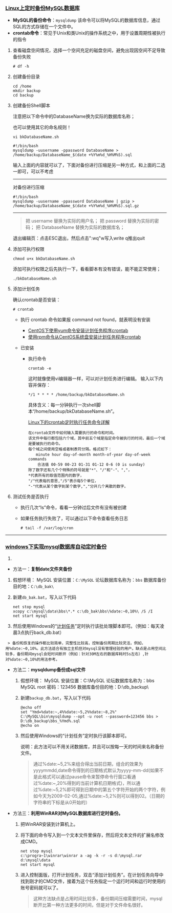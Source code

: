 ### [Linux上定时备份MySQL数据库](https://www.cnblogs.com/pcyy/p/7238950.html)

* **MySQL的备份命令**：`mysqldump`  该命令可以将MySQL的数据库信息，通过SQL的方式存储在一个文件中。
* **crontab命令**：常见于Unix和类Unix的操作系统之中，用于设置周期性被执行的指令

1. 查看磁盘空间情况，选择一个空间充足的磁盘空间，避免出现因空间不足导致备份失败

   ```
   # df -h
   ```

2. 创建备份目录

   ```
   cd /home
   mkdir backup
   cd backup
   ```

3. 创建备份Shell脚本

   注意把以下命令中的DatabaseName换为实际的数据库名称；

   也可以使用其它的命名规则！

   ```
   vi bkDatabaseName.sh
   ```

   ```
   #!/bin/bash
   mysqldump -uusername -ppassword DatabaseName > /home/backup/DatabaseName_$(date +%Y%m%d_%H%M%S).sql
   ```

   输入上面的内容就可以了，下面对备份进行压缩是另一种方式，和上面的二选一即可，可以不考虑

   ---

   对备份进行压缩

   ```
   #!/bin/bash
   mysqldump -uusername -ppassword DatabaseName | gzip > /home/backup/DatabaseName_$(date +%Y%m%d_%H%M%S).sql.gz
   ```

   ---

   > 把 username 替换为实际的用户名； 
   > 把 password 替换为实际的密码； 
   > 把 DatabaseName 替换为实际的数据库名；

   退出编辑页：点击ESC退出，然后点击":wq"w写入write q推出quit

4. 添加可执行权限

   ```
   chmod u+x bkDatabaseName.sh
   ```

   添加可执行权限之后先执行一下，看看脚本有没有错误，能不能正常使用；

   ```
   ./bkDatabaseName.sh
   ```

5. 添加计划任务

   确认crontab是否安装： 

   ```
   # crontab
   ```

   * 执行 crontab 命令如果报 command not found，就表明没有安装
     * [CentOS下使用yum命令安装计划任务程序crontab](https://blog.csdn.net/testcs_dn/article/details/48780971)
     * [使用rpm命令从CentOS系统盘安装计划任务程序crontab](http://blog.csdn.net/testcs_dn/article/details/48781553)

   * 已安装

     * 执行命令

       ```
       crontab -e
       ```

       这时就像使用vi编辑器一样，可以对计划任务进行编辑。 
       输入以下内容并保存：

       ```
       */1 * * * * /home/backup/bkDatabaseName.sh
       ```

       具体含义：每一分钟执行一次shell脚本“/home/backup/bkDatabaseName.sh”。

       [Linux下的crontab定时执行任务命令详解](https://www.cnblogs.com/longjshz/p/5779215.html)

       ```
       在crontab文件中如何输入需要执行的命令和时间。
       该文件中每行都包括六个域，其中前五个域是指定命令被执行的时间，最后一个域是要被执行的命令。
       每个域之间使用空格或者制表符分隔。格式如下： 
       　　minute hour day-of-month month-of-year day-of-week commands 
           合法值 00-59 00-23 01-31 01-12 0-6 (0 is sunday) 
       除了数字还有几个个特殊的符号就是"*"、"/"和"-"、","，
       *代表所有的取值范围内的数字，
       "/"代表每的意思,"/5"表示每5个单位，
       "-"代表从某个数字到某个数字,","分开几个离散的数字。
       ```

6. 测试任务是否执行

   * 执行几次“ls”命令，看看一分钟过后文件有没有被创建

   * 如果任务执行失败了，可以通过以下命令查看任务日志

     ```
     # tail -f /var/log/cron
     ```

----

### [windows下实现mysql数据库自动定时备份](https://blog.csdn.net/amberom/article/details/80605788)



1. ```
   
   ```


*  方法一：**复制date文件夹备份**

  1. 假想环境：
     MySQL   安装位置：`C:\MySQL`
     论坛数据库名称为：`bbs`
     数据库备份目的地：`C:\db_bak\`

  2. 新建`db_bak.bat`，写入以下代码

     ```
     net stop mysql
     xcopy c:\mysql\data\bbs\*.* c:\db_bak\bbs\%date:~0,10%\ /S /I
     net start mysql
     ```

  3.  然后使用Windows的“[计划任务](https://blog.csdn.net/cdnight/article/details/53841921)”定时执行该批处理脚本即可。（例如：每天凌晨3点执行back_db.bat）

     > 备份和恢复的操作都比较简单，完整性比较高，控制备份周期比较灵活，例如，用%date:~0,10%。此方法适合有独立主机但对mysql没有管理经验的用户。缺点是占用空间比较多，备份期间mysql会短时间断开（例如：针对30M左右的数据库耗时5s左右）,针对%date:~0,10%的用法参考。

* 方法二：**mysqldump备份成sql文件**

  1. 假想环境：
     MySQL   安装位置：C:\MySQL
     论坛数据库名称为：bbs
     MySQL root   密码：123456
     数据库备份目的地：D:\db_backup\

  2. 新建`backup_db.bat`，写入以下代码

     ```
     @echo off
     set "Ymd=%date:~,4%%date:~5,2%%date:~8,2%"
     C:\MySQL\bin\mysqldump --opt -u root --password=123456 bbs > D:\db_backup\bbs_%Ymd%.sql
     @echo on
     ```

  3. 然后使用Windows的“计划任务”定时执行该脚本即可。

     说明：此方法可以不用关闭数据库，并且可以按每一天的时间来名称备份文件。

     > 通过%date:~5,2%来组合得出当前日期，组合的效果为yyyymmdd,date命令得到的日期格式默认为yyyy-mm-dd(如果不是此格式可以通过pause命令来暂停命令行窗口看通过%date:~,20%得到的当前计算机日期格式)，所以通过%date:~5,2%即可得到日期中的第五个字符开始的两个字符，例如今天为2009-02-05,通过%date:~5,2%则可以得到02。（日期的字符串的下标是从0开始的）

* 方法三：**利用WinRAR对MySQL数据库进行定时备份。**

  1. 把WinRAR安装到计算机上。

  2. 将下面的命令写入到一个文本文件里保存，然后将文本文件的扩展名修改成CMD。

     ```
     net stop mysql
     c:\progra~1\winrar\winrar a -ag -k -r -s d:\mysql.rar d:\mysql\data
     net start mysql
     ```

  3. 进入控制面版，打开计划任务，双击“添加计划任务”。在计划任务向导中找到刚才的CMD文件，接着为这个任务指定一个运行时间和运行时使用的账号密码就可以了。

     > 这种方法缺点是占用时间比较多，备份期间压缩需要时间，mysql断开比第一种方法更多的时间，但是对于文件命名很好。
